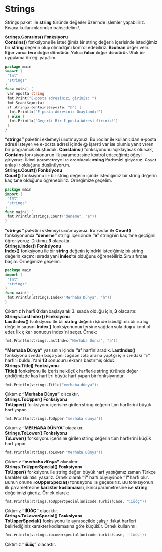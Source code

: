 # Strings

Strings paketi ile **string** türünde değerler üzerinde işlemler yapabiliriz. Kısaca kullanımlarından bahsedelim.\


**Strings.Contains() Fonksiyonu**\
**Contains()** fonksiyonu ile istediğimiz bir string değerin içerisinde istediğimiz bir **string** değerin olup olmadığını kontrol edebiliriz. **Boolean** değer verir. Eğer varsa **true** değer döndürür. Yoksa **false** değer döndürür. Ufak bir uygulama örneği yapalım.

```go
package main
import (
 "fmt"
 "strings"
)
func main() {
 var eposta string
 fmt.Print("E-posta adresinizi giriniz: ")
 fmt.Scan(&eposta)
 if strings.Contains(eposta, "@") {
  fmt.Println("E-posta Adresiniz Onaylandı!")
 } else {
  fmt.Println("Geçerli Bir E-posta Adresi Giriniz!")
 }
}
```

**”strings”** paketini eklemeyi unutmuyoruz. Bu kodlar ile kullanıcıdan e-posta adresi isteyen ve e-posta adresi içinde **@** işareti var ise olumlu yanıt veren bir programcık oluşturduk. **Constains()** fonksiyonunu açıklayacak olursak, **Contains** fonksiyonunun ilk parametresine kontrol edeceğimiz öğeyi giriyoruz. İkinci parametreye ise aranılacak **string** ifademizi giriyoruz. Gayet anlaşılır olduğunu düşünüyorum.\
**Strings.Count() Fonksiyonu**\
**Count()** fonksiyonu ile bir string değerin içinde istediğimiz bir string değerin kaç tane olduğunu öğrenebiliriz. Örneğimize geçelim.

```go
package main
import (
 "fmt"
 "strings"
)
func main() {
 fmt.Println(strings.Count("deneme", "e"))
}
```

**”strings”** paketini eklemeyi unutmuyoruz. Bu kodlar ile **Count()** fonksiyonunda **“deneme”** stringi içerisinde **“e”** stringinin kaç tane geçtiğini öğreniyoruz. Çıktımız **3** olacaktır.\
**Strings.Index() Fonksiyonu**\
**Index()** fonksiyonu ile bir **string** değerin içindeki istediğimiz bir string değerin kaçıncı sırada yani **index**’te olduğunu öğrenebiliriz.Sıra sıfırdan başlar. Örneğimize geçelim.

```go
package main
import (
 "fmt"
 "strings"
)
func main() {
 fmt.Println(strings.Index("Merhaba Dünya", "h"))
}
```

Çıktımız **h** harfi **0**’dan başlayarak 3. sırada olduğu için, **3** olacaktır.\
**Strings.LastIndex() Fonksiyonu**\
**LastIndex()** fonksiyonu ile bir **string** değerin içinde istediğimiz bir string değerin sırasını **Index()** fonksiyonunun tersine sağdan sola doğru kontrol eder. İlk çıkan sonucun index’ini seçer. Örnek:

```go
fmt.Println(strings.LastIndex("Merhaba Dünya", "a"))
```

**”Merhaba Dünya”** yazısının içinde **“a”** harfini aradık. **LastIndex()** fonksiyonu sondan başa yani sağdan sola arama yaptığı için sondaki **“a”** harfini buldu. Yani **13** sonucunu ekrana bastırmış olduk.\
**Strings.Title() Fonksiyonu**\
**Title()** fonksiyonu ile içerisine küçük harflerle string türünde değer girdiğimizde baş harfleri büyük harf yapan bir fonksiyondur.

```go
fmt.Println(strings.Title("merhaba dünya"))
```

Çıktımız **“Merhaba Dünya”** olacaktır.\
**Strings.ToUpper() Fonksiyonu**\
**ToUpper()** fonksiyonu içerisine girilen string değerin tüm harflerini büyük harf yapar.

```go
fmt.Println(strings.ToUpper("merhaba dünya"))
```

Çıktımız **“MERHABA DÜNYA”** olacaktır.\
**Strings.ToLower() Fonksiyonu**\
**ToLower()** fonksiyonu içerisine girilen string değerin tüm harflerini küçük harf yapar.

```go
fmt.Println(strings.ToLower("Merhaba Dünya"))
```

Çıktımız **“merhaba dünya”** olacaktır.\
**Strings.ToUpperSpecial() Fonksiyonu**\
**ToUpper()** fonksiyonu ile string değeri büyük harf yaptığımız zaman Türkçe karakter sıkıntısı yaşarız. Örnek olarak **“i”** harfi büyüyünce **“I”** harfi olur. Bunun önüne **ToUpperSpecial()** fonksiyonu ile geçebiliriz. Bu fonksiyonun ilk parametresine **karakter kodlamasını**, ikinci parametresine ise **string** değerimizi gireriz. Örnek olarak:

```go
fmt.Println(strings.ToUpperSpecial(unicode.TurkishCase, "ıiüöç"))
```

Çıktımız **“IİÜÖÇ”** olacaktır.\
**Strings.ToLowerSpecial() Fonksiyonu**\
**ToUpperSpecial()** fonksiyonu ile aynı seçilde çalışır ;fakat harfleri belirlediğiniz karakter kodlamasına göre küçültür. Örnek kullanımı:

```go
fmt.Println(strings.ToLowerSpecial(unicode.TurkishCase, "IİÜÖÇ"))
```

Çıktımız **“ıiüöç”** olacaktır.
